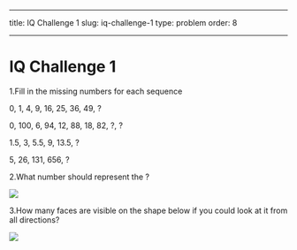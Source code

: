 - - -
title: IQ Challenge 1 slug: iq-challenge-1 type: problem order: 8
- - -

# IQ Challenge 1

1.Fill in the missing numbers for each sequence

0, 1, 4, 9, 16, 25, 36, 49, ?

0, 100, 6, 94, 12, 88, 18, 82, ?, ?

1.5, 3, 5.5, 9, 13.5, ?

5, 26, 131, 656, ?

2.What number should represent the ?

![](https://github.com/supportingami/sami-maths-club/blob/master/maths-club-pack/images/iq-challenge-one-1.png?raw=true)

3.How many faces are visible on the shape below if you could look at it from all directions?

![](https://github.com/supportingami/sami-maths-club/blob/master/maths-club-pack/images/iq-challenge-one-2.png?raw=true)
